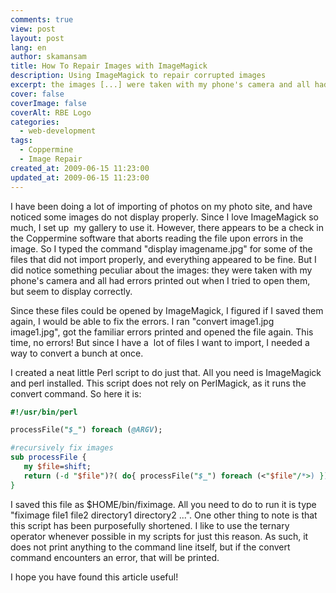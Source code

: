 ```yaml
---
comments: true
view: post
layout: post
lang: en
author: skamansam
title: How To Repair Images with ImageMagick
description: Using ImageMagick to repair corrupted images
excerpt: the images [...] were taken with my phone's camera and all had errors
cover: false
coverImage: false
coverAlt: RBE Logo
categories:
  - web-development
tags: 
  - Coppermine
  - Image Repair
created_at: 2009-06-15 11:23:00
updated_at: 2009-06-15 11:23:00
---
```


I have been doing a lot of importing of photos on my photo site, and have noticed some images do not display properly. 
Since I love ImageMagick so much, I set up  my gallery to use it. However, there appears to be a check in the Coppermine 
software that aborts reading the file upon errors in the image. So I typed the command "display imagename.jpg" for some 
of the files that did not import properly, and everything appeared to be fine. But I did notice something peculiar about 
the images: they were taken with my phone's camera and all had errors printed out when I tried to open them, but seem to 
display correctly.

Since these files could be opened by ImageMagick, I figured if I saved them again, I would be able to fix the errors. I 
ran "convert image1.jpg image1.jpg", got the familiar errors printed and opened the file again. This time, no errors! 
But since I have a  lot of files I want to import, I needed a way to convert a bunch at once.

I created a neat little Perl script to do just that. All you need is ImageMagick and perl installed. This script does 
not rely on PerlMagick, as it runs the convert command. So here it is:


```perl
#!/usr/bin/perl

processFile("$_") foreach (@ARGV);

#recursively fix images
sub processFile {
   my $file=shift;
   return (-d "$file")?( do{ processFile("$_") foreach (<"$file"/*>) }) : `convert "$file" "$file"`;
}
```

I saved this file as $HOME/bin/fiximage. All you need to do to run it is type "fiximage file1 file2 directory1 directory2 ...". 
One other thing to note is that this script has been purposefully shortened. I like to use the ternary operator whenever 
possible in my scripts for just this reason. As such, it does not print anything to the command line itself, but if the 
convert command encounters an error, that will be printed.

I hope you have found this article useful!
